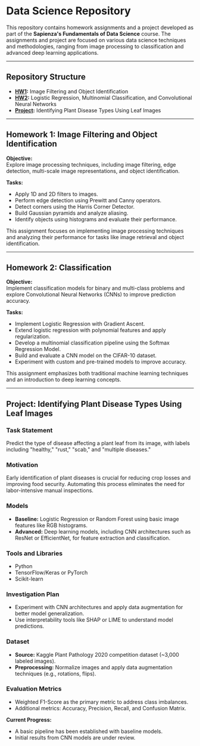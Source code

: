 # Data Science Repository

This repository contains homework assignments and a project developed as part of the **Sapienza's Fundamentals of Data Science** course. The assignments and project are focused on various data science techniques and methodologies, ranging from image processing to classification and advanced deep learning applications.

---

## Repository Structure

- **[HW1](#homework-1-image-filtering-and-object-identification):** Image Filtering and Object Identification  
- **[HW2](#homework-2-classification):** Logistic Regression, Multinomial Classification, and Convolutional Neural Networks  
- **[Project](#project-identifying-plant-disease-types-using-leaf-images):** Identifying Plant Disease Types Using Leaf Images  

---

## Homework 1: Image Filtering and Object Identification

**Objective:**  
Explore image processing techniques, including image filtering, edge detection, multi-scale image representations, and object identification.  

**Tasks:**  
- Apply 1D and 2D filters to images.  
- Perform edge detection using Prewitt and Canny operators.  
- Detect corners using the Harris Corner Detector.  
- Build Gaussian pyramids and analyze aliasing.  
- Identify objects using histograms and evaluate their performance.  

This assignment focuses on implementing image processing techniques and analyzing their performance for tasks like image retrieval and object identification.

---

## Homework 2: Classification  

**Objective:**  
Implement classification models for binary and multi-class problems and explore Convolutional Neural Networks (CNNs) to improve prediction accuracy.  

**Tasks:**  
- Implement Logistic Regression with Gradient Ascent.  
- Extend logistic regression with polynomial features and apply regularization.  
- Develop a multinomial classification pipeline using the Softmax Regression Model.  
- Build and evaluate a CNN model on the CIFAR-10 dataset.  
- Experiment with custom and pre-trained models to improve accuracy.  

This assignment emphasizes both traditional machine learning techniques and an introduction to deep learning concepts.

---

## Project: Identifying Plant Disease Types Using Leaf Images  

### Task Statement  
Predict the type of disease affecting a plant leaf from its image, with labels including "healthy," "rust," "scab," and "multiple diseases."  

### Motivation  
Early identification of plant diseases is crucial for reducing crop losses and improving food security. Automating this process eliminates the need for labor-intensive manual inspections.  

### Models  
- **Baseline:** Logistic Regression or Random Forest using basic image features like RGB histograms.  
- **Advanced:** Deep learning models, including CNN architectures such as ResNet or EfficientNet, for feature extraction and classification.  

### Tools and Libraries  
- Python  
- TensorFlow/Keras or PyTorch  
- Scikit-learn  

### Investigation Plan  
- Experiment with CNN architectures and apply data augmentation for better model generalization.  
- Use interpretability tools like SHAP or LIME to understand model predictions.  

### Dataset  
- **Source:** Kaggle Plant Pathology 2020 competition dataset (~3,000 labeled images).  
- **Preprocessing:** Normalize images and apply data augmentation techniques (e.g., rotations, flips).  

### Evaluation Metrics  
- Weighted F1-Score as the primary metric to address class imbalances.  
- Additional metrics: Accuracy, Precision, Recall, and Confusion Matrix.  

**Current Progress:**  
- A basic pipeline has been established with baseline models.  
- Initial results from CNN models are under review.  
